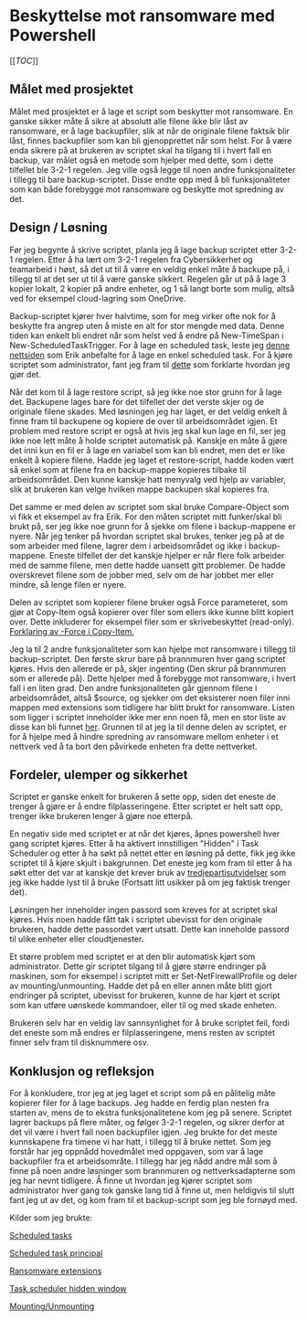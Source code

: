 # Beskyttelse mot ransomware med Powershell

[[_TOC_]]

## Målet med prosjektet

Målet med prosjektet er å lage et script som beskytter mot ransomware. En ganske sikker måte å sikre at absolutt alle filene ikke blir låst av ransomware, er å lage backupfiler, slik at når de originale filene faktsik blir låst, finnes backupfiler som kan bli gjenopprettet når som helst. For å være enda sikrere på at brukeren av scriptet skal ha tilgang til i hvert fall en backup, var målet også en metode som hjelper med dette, som i dette tilfellet ble 3-2-1 regelen. Jeg ville også legge til noen andre funksjonaliteter i tillegg til bare backup-scriptet. Disse endte opp med å bli funksjonaliteter som kan både forebygge mot ransomware og beskytte mot spredning av det.

## Design / Løsning

Før jeg begynte å skrive scriptet, planla jeg å lage backup scriptet etter 3-2-1 regelen. Etter å ha lært om 3-2-1 regelen fra Cybersikkerhet og teamarbeid i høst, så det ut til å være en veldig enkel måte å backupe på, i tillegg til at det ser ut til å være ganske sikkert. Regelen går ut på å lage 3 kopier lokalt, 2 kopier på andre enheter, og 1 så langt borte som mulig, altså ved for eksempel cloud-lagring som OneDrive.

Backup-scriptet kjører hver halvtime, som for meg virker ofte nok for å beskytte fra angrep uten å miste en alt for stor mengde med data. Denne tiden kan enkelt bli endret når som helst ved å endre på New-TimeSpan i New-ScheduledTaskTrigger. For å lage en scheduled task, leste jeg [denne nettsiden](https://adamtheautomator.com/powershell-scheduled-task/) som Erik anbefalte for å lage en enkel scheduled task. For å kjøre scriptet som administrator, fant jeg fram til [dette](https://docs.microsoft.com/en-us/powershell/module/scheduledtasks/new-scheduledtaskprincipal?view=win10-ps) som forklarte hvordan jeg gjør det.

Når det kom til å lage restore script, så jeg ikke noe stor grunn for å lage det. Backupene lages bare for det tilfellet der det verste skjer og de originale filene skades. Med løsningen jeg har laget, er det veldig enkelt å finne fram til backupene og kopiere de over til arbeidsområdet igjen. Et problem med restore script er også at hvis jeg skal kun lage en fil, ser jeg ikke noe lett måte å holde scriptet automatisk på. Kanskje en måte å gjøre det inni kun en fil er å lage en variabel som kan bli endret, men det er like enkelt å kopiere filene. Hadde jeg laget et restore-script, hadde koden vært så enkel som at filene fra en backup-mappe kopieres tilbake til arbeidsområdet. Den kunne kanskje hatt menyvalg ved hjelp av variabler, slik at brukeren kan velge hvilken mappe backupen skal kopieres fra.

Det samme er med delen av scriptet som skal bruke Compare-Object som vi fikk et eksempel av fra Erik. For den måten scriptet mitt funker/skal bli brukt på, ser jeg ikke noe grunn for å sjekke om filene i backup-mappene er nyere. Når jeg tenker på hvordan scriptet skal brukes, tenker jeg på at de som arbeider med filene, lagrer dem i arbeidsområdet og ikke i backup-mappene. Eneste tilfellet der det kanskje hjelper er når flere folk arbeider med de samme filene, men dette hadde uansett gitt problemer. De hadde overskrevet filene som de jobber med, selv om de har jobbet mer eller mindre, så lenge filen er nyere.

Delen av scriptet som kopierer filene bruker også Force parameteret, som gjør at Copy-Item også kopierer over filer som ellers ikke kunne blitt kopiert over. Dette inkluderer for eksempel filer som er skrivebeskyttet (read-only). [Forklaring av -Force i Copy-Item.](https://docs.microsoft.com/en-us/powershell/module/microsoft.powershell.management/copy-item?view=powershell-7.1)

Jeg la til 2 andre funksjonaliteter som kan hjelpe mot ransomware i tillegg til backup-scriptet. Den første skrur bare på brannmuren hver gang scriptet kjøres. Hvis den allerede er på, skjer ingenting (Den skrur på brannmuren som er allerede på). Dette hjelper med å forebygge mot ransomware, i hvert fall i en liten grad. Den andre funksjonaliteten går gjennom filene i arbeidsområdet, altså $source, og sjekker om det eksisterer noen filer inni mappen med extensions som tidligere har blitt brukt for ransomware. Listen som ligger i scriptet inneholder ikke mer enn noen få, men en stor liste av disse kan bli funnet [her](https://avepointcdn.azureedge.net/assets/webhelp/compliance_guardian_installation_and_administration/index.htm#!Documents/ransomwareencryptedfileextensionlist.htm). Grunnen til at jeg la til denne delen av scriptet, er for å hjelpe med å hindre spredning av ransomware mellom enheter i et nettverk ved å ta bort den påvirkede enheten fra dette nettverket.

## Fordeler, ulemper og sikkerhet

Scriptet er ganske enkelt for brukeren å sette opp, siden det eneste de trenger å gjøre er å endre filplasseringene. Etter scriptet er helt satt opp, trenger ikke brukeren lenger å gjøre noe etterpå.

En negativ side med scriptet er at når det kjøres, åpnes powershell hver gang scriptet kjøres. Etter å ha aktivert innstilligen "Hidden" i Task Scheduler og etter å ha søkt på nettet etter en løsning på dette, fikk jeg ikke scriptet til å kjøre skjult i bakgrunnen. Det eneste jeg kom fram til etter å ha søkt etter det var at kanskje det krever bruk av [tredjepartisutvidelser](https://stackoverflow.com/a/1802183) som jeg ikke hadde lyst til å bruke (Fortsatt litt usikker på om jeg faktisk trenger det).

Løsningen her inneholder ingen passord som kreves for at scriptet skal kjøres. Hvis noen hadde fått tak i scriptet ubevisst for den originale brukeren, hadde dette passordet vært utsatt. Dette kan inneholde passord til ulike enheter eller cloudtjenester. 

Et større problem med scriptet er at den blir automatisk kjørt som administrator. Dette gir scriptet tilgang til å gjøre større endringer på maskinen, som for eksempel i scriptet mitt er Set-NetFirewallProfile og deler av mounting/unmounting. Hadde det på en eller annen måte blitt gjort endringer på scriptet, ubevisst for brukeren, kunne de har kjørt et script som kan utføre uønskede kommandoer, eller til og med skade enheten.

Brukeren selv har en veldig lav sannsynlighet for å bruke scriptet feil, fordi det eneste som må endres er filplasseringene, mens resten av scriptet finner selv fram til disknummere osv. 

## Konklusjon og refleksjon

For å konkludere, tror jeg at jeg laget et script som på en pålitelig måte kopierer filer for å lage backups. Jeg hadde en ferdig plan nesten fra starten av, mens de to ekstra funksjonalitetene kom jeg på senere. Scriptet lagrer backups på flere måter, og følger 3-2-1 regelen, og sikrer derfor at det vil være i hvert fall noen backupfiler igjen. Jeg brukte for det meste kunnskapene fra timene vi har hatt, i tillegg til å bruke nettet. Som jeg forstår har jeg oppnådd hovedmålet med oppgaven, som var å lage backupfiler fra et arbeidsområte. I tillegg har jeg nådd andre mål som å finne på noen andre løsninger som brannmuren og nettverksadapterne som jeg har nevnt tidligere. Å finne ut hvordan jeg kjører scriptet som administrator hver gang tok ganske lang tid å finne ut, men heldigvis til slutt fant jeg ut av det, og kom fram til et backup-script som jeg ble fornøyd med.


Kilder som jeg brukte: 

[Scheduled tasks](https://adamtheautomator.com/powershell-scheduled-task/)

[Scheduled task principal](https://docs.microsoft.com/en-us/powershell/module/scheduledtasks/new-scheduledtaskprincipal?view=win10-ps)

[Ransomware extensions](https://avepointcdn.azureedge.net/assets/webhelp/compliance_guardian_installation_and_administration/index.htm#!Documents/ransomwareencryptedfileextensionlist.htm)

[Task scheduler hidden window](https://stackoverflow.com/a/1802183)

[Mounting/Unmounting](https://gitlab.com/erikhje/dcsg1005/-/blob/master/powershell.md#mounting-and-unmounting-disks)

